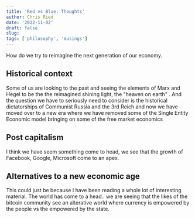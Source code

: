 ```yaml
---
title: 'Red vs Blue: Thoughts'
author: Chris Ried
date: '2022-11-02'
draft: false 
slug: 
tags: ['philosophy', 'musings']
---
```


How do we try to reimagine the next generation of our economy. 

## Historical context

Some of us are looking to the past and seeing the elements of Marx and Hegel to be the the reimagined shining light, the "heaven on earth"  . And the question we have to seriously need to consider is the historical dictatorships of Communist Russia and the 3rd Reich and now we have moved over to a new era where we have removed some of the Single Entity Economic model bringing on some of the free market economics



## Post capitalism 
I think we have seem something come to head, we see that the growth of Facebook, Google, Microsoft come to an apex. 



## Alternatives to a new economic age 
This could just be because I have been reading a whole lot of interesting material. The world has come to a head.. we are seeing that the likes of the bitcoin community see an alterative world where currency is empowered by the people vs the empowered by the state. 

